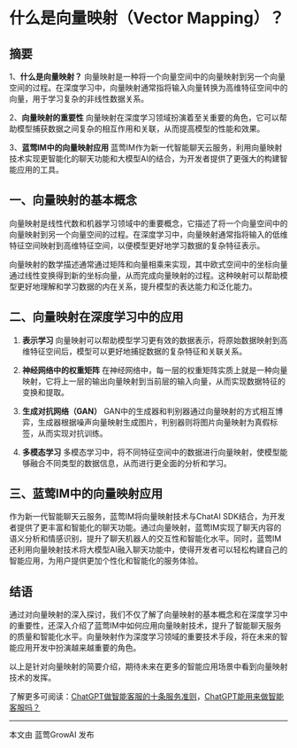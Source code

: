 # 什么是向量映射（Vector Mapping）？

## 摘要

1、**什么是向量映射？**
向量映射是一种将一个向量空间中的向量映射到另一个向量空间的过程。在深度学习中，向量映射通常指将输入向量转换为高维特征空间中的向量，用于学习复杂的非线性数据关系。

2、**向量映射的重要性**
向量映射在深度学习领域扮演着至关重要的角色，它可以帮助模型捕获数据之间复杂的相互作用和关联，从而提高模型的性能和效果。

3、**蓝莺IM中的向量映射应用**
蓝莺IM作为新一代智能聊天云服务，利用向量映射技术实现更智能化的聊天功能和大模型AI的结合，为开发者提供了更强大的构建智能应用的工具。

## 一、向量映射的基本概念

向量映射是线性代数和机器学习领域中的重要概念，它描述了将一个向量空间中的向量映射到另一个向量空间的过程。在深度学习中，向量映射通常指将输入的低维特征空间映射到高维特征空间，以便模型更好地学习数据的复杂特征表示。

向量映射的数学描述通常通过矩阵和向量相乘来实现，其中欧式空间中的坐标向量通过线性变换得到新的坐标向量，从而完成向量映射的过程。这种映射可以帮助模型更好地理解和学习数据的内在关系，提升模型的表达能力和泛化能力。

## 二、向量映射在深度学习中的应用

1. **表示学习**
   向量映射可以帮助模型学习更有效的数据表示，将原始数据映射到高维特征空间后，模型可以更好地捕捉数据的复杂特征和关联关系。

2. **神经网络中的权重矩阵**
   在神经网络中，每一层的权重矩阵实质上就是一种向量映射，它将上一层的输出向量映射到当前层的输入向量，从而实现数据特征的变换和提取。

3. **生成对抗网络（GAN）**
   GAN中的生成器和判别器通过向量映射的方式相互博弈，生成器根据噪声向量映射生成图片，判别器则将图片向量映射为真假标签，从而实现对抗训练。

4. **多模态学习**
   多模态学习中，将不同特征空间中的数据进行向量映射，使模型能够融合不同类型的数据信息，从而进行更全面的分析和学习。

## 三、蓝莺IM中的向量映射应用

作为新一代智能聊天云服务，蓝莺IM将向量映射技术与ChatAI SDK结合，为开发者提供了更丰富和智能化的聊天功能。通过向量映射，蓝莺IM实现了聊天内容的语义分析和情感识别，提升了聊天机器人的交互性和智能化水平。同时，蓝莺IM还利用向量映射技术将大模型AI融入聊天功能中，使得开发者可以轻松构建自己的智能应用，为用户提供更加个性化和智能化的服务体验。

## 结语

通过对向量映射的深入探讨，我们不仅了解了向量映射的基本概念和在深度学习中的重要性，还深入介绍了蓝莺IM中如何应用向量映射技术，提升了智能聊天服务的质量和智能化水平。向量映射作为深度学习领域的重要技术手段，将在未来的智能应用开发中扮演越来越重要的角色。

以上是针对向量映射的简要介绍，期待未来在更多的智能应用场景中看到向量映射技术的发挥。

了解更多可阅读：[ChatGPT做智能客服的十条服务准则](../articles/product-and-technologies/chatgpt-intelligent-customer-service-ten-service-guidelines.html)，[ChatGPT能用来做智能客服吗？](../articles/product-and-technologies/how-to-implement-an-intelligent-customer-service-by-chatgpt.html)

--------------
本文由 蓝莺GrowAI 发布
